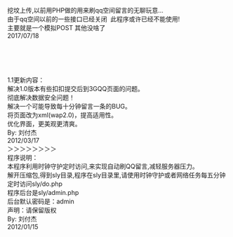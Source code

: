 挖坟上传,以前用PHP做的用来刷qq空间留言的无聊玩意...<br>
由于qq空间以前的一些接口已经关闭  此程序或许已经不能使用!<br>
主要就是一个模拟POST  其他没啥了<br>
     2017/07/18<br>
<br><br><br><br>


1.1更新内容：<br>
解决1.0版本有些扣扣提交后到3GQQ页面的问题。<br>
彻底解决数据安全问题！<br>
解决一个可能导致每十分钟留言一条的BUG。<br>
将页面改为xml(wap2.0)，提高适用性。<br>
优化界面，更美观更清爽。<br>
By:   刘付杰<br>
     2012/03/17<br>
＞＞＞＞＞＞＞＞<br>
程序说明：<br>
本程序利用时钟守护定时访问,来实现自动刷QQ留言,减轻服务器压力。<br>
解开压缩包,得到sly目录,程序在sly目录里,请使用时钟守护或者网络任务每五分钟定时访问sly/do.php<br>
程序后台是sly/admin.php<br>
后台默认密码是：admin<br>
声明：请保留版权<br>
By:    刘付杰<br>
     2012/01/15<br>
